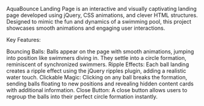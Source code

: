 AquaBounce Landing Page is an interactive and visually captivating landing page developed using jQuery, CSS animations, and clever HTML structures. Designed to mimic the fun and dynamics of a swimming pool, this project showcases smooth animations and engaging user interactions.

Key Features:

Bouncing Balls: Balls appear on the page with smooth animations, jumping into position like swimmers diving in. They settle into a circle formation, reminiscent of synchronized swimmers.
Ripple Effects: Each ball landing creates a ripple effect using the jQuery ripples plugin, adding a realistic water touch.
Clickable Magic: Clicking on any ball breaks the formation, sending balls floating to new positions and revealing hidden content cards with additional information.
Close Button: A close button allows users to regroup the balls into their perfect circle formation instantly.

